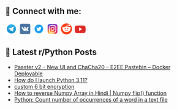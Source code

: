 ## 🔎 Connect with me:
[<img src="https://github.com/bullbesh/bullbesh/blob/main/images/Telegram.png" width="32" height="32" />](https://t.me/bullbesh)
[<img src="https://github.com/bullbesh/bullbesh/blob/main/images/VK.png" width="32" height="32" />](https://vk.com/bullbesh)
[<img src="https://github.com/bullbesh/bullbesh/blob/main/images/Twitter.png" width="32" height="32" />](https://twitter.com/bullbesh1)
[<img src="https://github.com/bullbesh/bullbesh/blob/main/images/Instagram.png" width="32" height="32" />](https://www.instagram.com/bullbesh)
[<img src="https://github.com/bullbesh/bullbesh/blob/main/images/Reddit.png" width="32" height="32" />](https://www.reddit.com/user/bullbesh)
[<img src="https://github.com/bullbesh/bullbesh/blob/main/images/YouTube.png" width="32" height="32" />](https://www.youtube.com/channel/UCtfjRs6uzgq5mfm8S06WTcg)

## 📕 Latest r/Python Posts
<!-- BLOG-POST-LIST:START -->
- [Paaster v2 – New UI and ChaCha20 – E2EE Pastebin – Docker Deployable](https://www.reddit.com/r/Python/comments/10wtrr5/paaster_v2_new_ui_and_chacha20_e2ee_pastebin/)
- [How do I launch Python 3.11?](https://www.reddit.com/r/Python/comments/10wsbnj/how_do_i_launch_python_311/)
- [custom 6 bit encryption](https://www.reddit.com/r/Python/comments/10ws5fo/custom_6_bit_encryption/)
- [How to reverse Numpy Array in Hindi | Numpy flip&lpar;&rpar; function](https://www.reddit.com/r/Python/comments/10ws4ob/how_to_reverse_numpy_array_in_hindi_numpy_flip/)
- [Python: Count number of occurrences of a word in a text file](https://www.reddit.com/r/Python/comments/10wruif/python_count_number_of_occurrences_of_a_word_in_a/)
<!-- BLOG-POST-LIST:END -->

